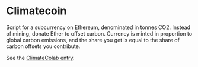 # Climatecoin

Script for a subcurrency on Ethereum, denominated in tonnes CO2. Instead of mining, donate Ether to offset carbon. Currency is minted in proportion to global carbon emissions, and the share you get is equal to the share of carbon offsets you contribute.

See the [ClimateColab entry](http://climatecolab.org/web/guest/plans/-/plans/contestId/1301417/planId/1313601).
